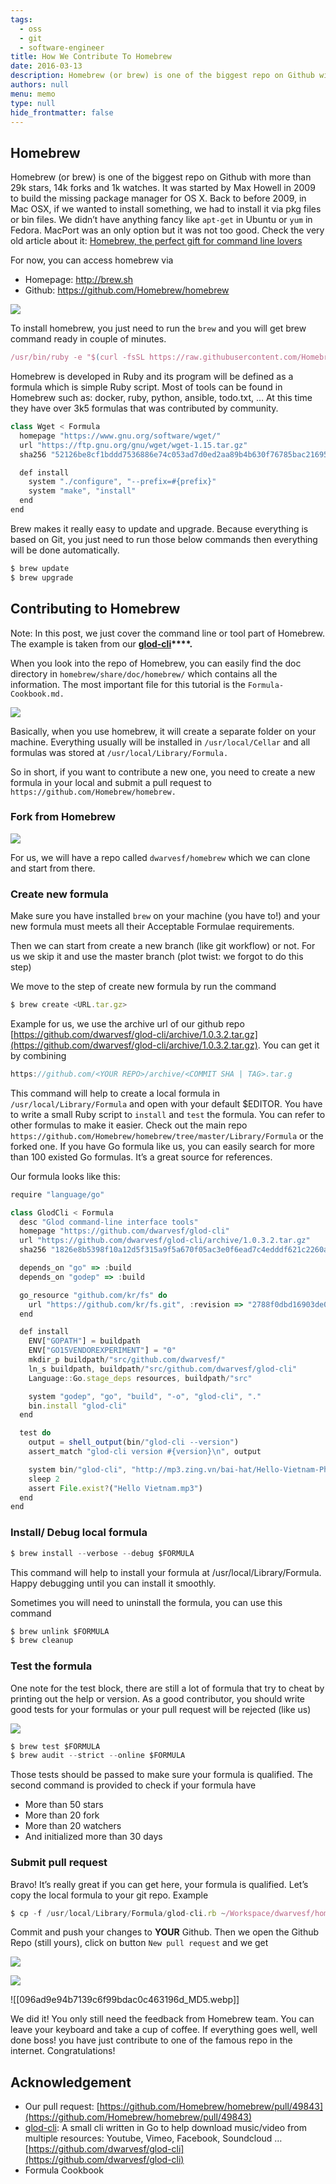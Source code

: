 ```yaml
---
tags: 
  - oss
  - git
  - software-engineer
title: How We Contribute To Homebrew
date: 2016-03-13
description: Homebrew (or brew) is one of the biggest repo on Github with more than 29k stars, 14k forks and 1k watches. It was started by Max Howell in 2009 to build the missing package manager for OS X.
authors: null
menu: memo
type: null
hide_frontmatter: false
---
```


## Homebrew
Homebrew (or brew) is one of the biggest repo on Github with more than 29k stars, 14k forks and 1k watches. It was started by Max Howell in 2009 to build the missing package manager for OS X. Back to before 2009, in Mac OSX, if we wanted to install something, we had to install it via pkg files or bin files. We didn’t have anything fancy like `apt-get` in Ubuntu or `yum` in Fedora. MacPort was an only option but it was not too good. Check the very old article about it: [Homebrew, the perfect gift for command line lovers](https://www.engadget.com/2009/12/25/homebrew-the-perfect-gift-for-command-line-lovers/)

For now, you can access homebrew via

* Homepage: http://brew.sh
* Github: https://github.com/Homebrew/homebrew

![](assets/how-we-contribute-to-homebrew_2cb764be7c789e87ab8df174d9e799e3_md5.webp)

To install homebrew, you just need to run the `brew` and you will get brew command ready in couple of minutes.

```javascript
/usr/bin/ruby -e "$(curl -fsSL https://raw.githubusercontent.com/Homebrew/install/master/install)"
```

Homebrew is developed in Ruby and its program will be defined as a formula which is simple Ruby script. Most of tools can be found in Homebrew such as: docker, ruby, python, ansible, todo.txt, … At this time they have over 3k5 formulas that was contributed by community.

```javascript
class Wget < Formula
  homepage "https://www.gnu.org/software/wget/"
  url "https://ftp.gnu.org/gnu/wget/wget-1.15.tar.gz"
  sha256 "52126be8cf1bddd7536886e74c053ad7d0ed2aa89b4b630f76785bac21695fcd"

  def install
    system "./configure", "--prefix=#{prefix}"
    system "make", "install"
  end
end
```

Brew makes it really easy to update and upgrade. Because everything is based on Git, you just need to run those below commands then everything will be done automatically.

```javascript
$ brew update
$ brew upgrade
```

## Contributing to Homebrew
Note: In this post, we just cover the command line or tool part of Homebrew. The example is taken from our **[glod-cli](https://github.com/dwarvesf/glod-cli)****.**

When you look into the repo of Homebrew, you can easily find the doc directory in `homebrew/share/doc/homebrew/` which contains all the information. The most important file for this tutorial is the `Formula-Cookbook.md.`

![](assets/how-we-contribute-to-homebrew_d720976fff56c521e1fb95eb8696c975_md5.webp)

Basically, when you use homebrew, it will create a separate folder on your machine. Everything usually will be installed in `/usr/local/Cellar` and all formulas was stored at `/usr/local/Library/Formula.`

So in short, if you want to contribute a new one, you need to create a new formula in your local and submit a pull request to `https://github.com/Homebrew/homebrew.`

### Fork from Homebrew
![](assets/how-we-contribute-to-homebrew_023366a1f0837a41a52f37788092a6fa_md5.webp)

For us, we will have a repo called `dwarvesf/homebrew` which we can clone and start from there.

### Create new formula
Make sure you have installed `brew` on your machine (you have to!) and your new formula must meets all their Acceptable Formulae requirements.

Then we can start from create a new branch (like git workflow) or not. For us we skip it and use the master branch (plot twist: we forgot to do this step)

We move to the step of create new formula by run the command

```javascript
$ brew create <URL.tar.gz>
```

Example for us, we use the archive url of our github repo [https://github.com/dwarvesf/glod-cli/archive/1.0.3.2.tar.gz](https://github.com/dwarvesf/glod-cli/archive/1.0.3.2.tar.gz). You can get it by combining

```javascript
https://github.com/<YOUR REPO>/archive/<COMMIT SHA | TAG>.tar.g
```

This command will help to create a local formula in `/usr/local/Library/Formula` and open with your default $EDITOR. You have to write a small Ruby script to `install` and `test` the formula. You can refer to other formulas to make it easier. Check out the main repo `https://github.com/Homebrew/homebrew/tree/master/Library/Formula` or the forked one. If you have Go formula like us, you can easily search for more than 100 existed Go formulas. It’s a great source for references.

Our formula looks like this:

```javascript
require "language/go"

class GlodCli < Formula
  desc "Glod command-line interface tools"
  homepage "https://github.com/dwarvesf/glod-cli"
  url "https://github.com/dwarvesf/glod-cli/archive/1.0.3.2.tar.gz"
  sha256 "1826e8b5398f10a12d5f315a9f5a670f05ac3e0f6ead7c4edddf621c2260ae6c"

  depends_on "go" => :build
  depends_on "godep" => :build

  go_resource "github.com/kr/fs" do
    url "https://github.com/kr/fs.git", :revision => "2788f0dbd16903de03cb8186e5c7d97b69ad387b"
  end

  def install
    ENV["GOPATH"] = buildpath
    ENV["GO15VENDOREXPERIMENT"] = "0"
    mkdir_p buildpath/"src/github.com/dwarvesf/"
    ln_s buildpath, buildpath/"src/github.com/dwarvesf/glod-cli"
    Language::Go.stage_deps resources, buildpath/"src"

    system "godep", "go", "build", "-o", "glod-cli", "."
    bin.install "glod-cli"
  end

  test do
    output = shell_output(bin/"glod-cli --version")
    assert_match "glod-cli version #{version}\n", output

    system bin/"glod-cli", "http://mp3.zing.vn/bai-hat/Hello-Vietnam-Pham-Quynh-Anh/ZWZ9C8EB.html"
    sleep 2
    assert File.exist?("Hello Vietnam.mp3")
  end
end
```

### Install/ Debug local formula
```javascript
$ brew install --verbose --debug $FORMULA
```

This command will help to install your formula at /usr/local/Library/Formula. Happy debugging until you can install it smoothly.

Sometimes you will need to uninstall the formula, you can use this command

```javascript
$ brew unlink $FORMULA
$ brew cleanup
```

### Test the formula
One note for the test block, there are still a lot of formula that try to cheat by printing out the help or version. As a good contributor, you should write good tests for your formulas or your pull request will be rejected (like us)

![](assets/how-we-contribute-to-homebrew_8af79f8ad176a520effb9282ffd621de_md5.webp)

```javascript
$ brew test $FORMULA
$ brew audit --strict --online $FORMULA
```

Those tests should be passed to make sure your formula is qualified. The second command is provided to check if your formula have

* More than 50 stars
* More than 20 fork
* More than 20 watchers
* And initialized more than 30 days

### Submit pull request
Bravo! It’s really great if you can get here, your formula is qualified. Let’s copy the local formula to your git repo. Example

```javascript
$ cp -f /usr/local/Library/Formula/glod-cli.rb ~/Workspace/dwarvesf/homebrew/Library/Formula
```

Commit and push your changes to **YOUR** Github. Then we open the Github Repo (still yours), click on button `New pull request` and we get

![](assets/how-we-contribute-to-homebrew_6b2b8ce5d8671f85ddf41e15f637dd04_md5.webp)

![](assets/how-we-contribute-to-homebrew_096ad9e94b7139c6f99bdac0c463196d_md5.webp)

![[096ad9e94b7139c6f99bdac0c463196d_MD5.webp]]

We did it! You only still need the feedback from Homebrew team. You can leave your keyboard and take a cup of coffee. If everything goes well, well done boss! you have just contribute to one of the famous repo in the internet. Congratulations!

## Acknowledgement
* Our pull request: [https://github.com/Homebrew/homebrew/pull/49843](https://github.com/Homebrew/homebrew/pull/49843)
* [glod-cli](https://github.com/dwarvesf/glod-cli): A small cli written in Go to help download music/video from multiple resources: Youtube, Vimeo, Facebook, Soundcloud … [https://github.com/dwarvesf/glod-cli](https://github.com/dwarvesf/glod-cli)
* Formula Cookbook